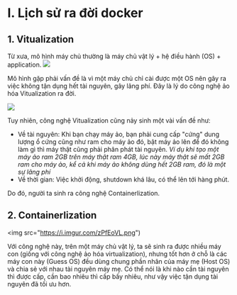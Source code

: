# I. Lịch sử ra đời docker
## 1. Vitualization
 Từ xưa, mô hình máy chủ thường là máy chủ vật lý + hệ điều hành (OS) + application.
 <img src ="https://i.imgur.com/OCNuS4g.png">

 Mô hình gặp phải vấn đề là vì một máy chủ chỉ cài được một OS nên gây ra việc không tận dụng hết tài nguyên, gây lãng phí. Đây là lý do công nghệ ảo hóa Vitualization ra đời.
 
 <img src = "https://i.imgur.com/73esvQW.png">

 Tuy nhiên, công nghệ Vitualization cũng nảy sinh một vài vấn đề như:
 - Về tài nguyên: Khi bạn chạy máy ảo, bạn phải cung cấp "cứng" dung lượng ổ cứng cũng như ram cho máy ảo đó, bật máy ảo lên để đó không làm gì thì máy thật cũng phải phân phát tài nguyên. 
 *Ví dụ khi tạo một máy ảo ram 2GB trên máy thật ram 4GB, lúc này máy thật sẽ mất 2GB ram cho máy ảo, kể cả khi máy ảo không dùng hết 2GB ram, đó là một sự lãng phí*
 - Về thời gian: Việc khởi động, shutdown khá lâu, có thể lên tới hàng phút.
 
 Do đó, người ta sinh ra công nghệ Containerlization.
 
 ## 2. Containerlization

 <img src="https://i.imgur.com/zPfEoVL.png")
 
  Với công nghệ này, trên một máy chủ vật lý, ta sẽ sinh ra được nhiều máy con (giống với công nghệ ảo hóa virtualization), nhưng tốt hơn ở chỗ là các máy con này (Guess OS) đều dùng chung phần nhân của máy mẹ (Host OS) và chia sẻ với nhau tài nguyên máy mẹ. Có thể nói là khi nào cần tài nguyên thì được cấp, cần bao nhiêu thì cấp bấy nhiêu, như vậy việc tận dụng tài nguyên đã tối ưu hơn.
 